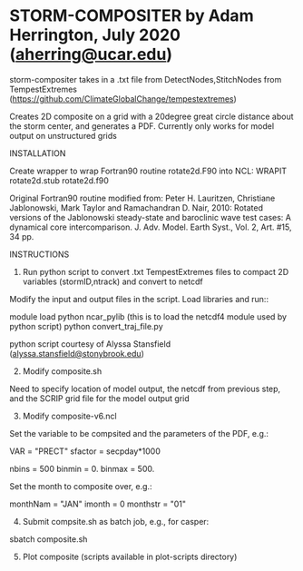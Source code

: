 # STORM-COMPOSITER by Adam Herrington, July 2020 (aherring@ucar.edu)

storm-compositer takes in a .txt file from DetectNodes,StitchNodes from TempestExtremes
(https://github.com/ClimateGlobalChange/tempestextremes)

Creates 2D composite on a grid with a 20degree great circle distance about the storm center,
and generates a PDF. Currently only works for model output on unstructured grids

INSTALLATION

Create wrapper to wrap Fortran90 routine rotate2d.F90 into NCL:
WRAPIT rotate2d.stub rotate2d.f90

Original Fortran90 routine modified from:
Peter H. Lauritzen, Christiane Jablonowski, Mark Taylor and Ramachandran D. Nair, 2010: Rotated versions of the Jablonowski steady-state and baroclinic wave test cases: A dynamical core intercomparison. J. Adv. Model. Earth Syst., Vol. 2, Art. #15, 34 pp.

INSTRUCTIONS

1. Run python script to convert .txt TempestExtremes files to compact 2D variables (stormID,ntrack) and convert to netcdf

Modify the input and output files in the script. Load libraries and run::

module load python
ncar_pylib (this is to load the netcdf4 module used by python script)
python convert_traj_file.py

python script courtesy of Alyssa Stansfield (alyssa.stansfield@stonybrook.edu)

2. Modify composite.sh

Need to specify location of model output, the netcdf from previous step, and the SCRIP grid file for the model output grid

3. Modify composite-v6.ncl

Set the variable to be compsited and the parameters of the PDF, e.g.:

VAR = "PRECT"
sfactor = secpday*1000

nbins = 500
binmin = 0.
binmax = 500.

Set the month to composite over, e.g.:

monthNam = "JAN"
imonth = 0
monthstr = "01"

4. Submit compsite.sh as batch job, e.g., for casper:

sbatch composite.sh

5. Plot composite (scripts available in plot-scripts directory)


